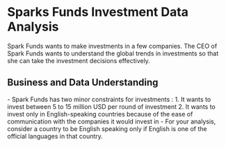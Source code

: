 # Sparks Funds Investment Data Analysis  
Spark Funds wants to make investments in a few companies. The CEO of Spark Funds wants to understand the global trends in investments so that she can take the investment decisions effectively.
<h2> Business and Data Understanding </h2>
- Spark Funds has two minor constraints for investments :  
1. It wants to invest between 5 to 15 million USD per round of investment  
2. It wants to invest only in English-speaking countries because of the ease of communication with the companies it would invest in  
- For your analysis, consider a country to be English speaking only if English is one of the 
official languages in that country.
